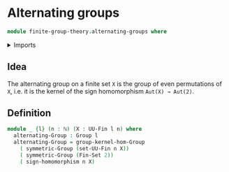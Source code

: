 # Alternating groups

```agda
module finite-group-theory.alternating-groups where
```

<details><summary>Imports</summary>
```agda
open import finite-group-theory.sign-homomorphism
open import elementary-number-theory.natural-numbers
open import group-theory.groups
open import group-theory.kernels
open import group-theory.symmetric-groups
open import univalent-combinatorics.finite-types
open import univalent-combinatorics.standard-finite-types
```
</details>

## Idea

The alternating group on a finite set `X` is the group of even permutations of `X`, i.e. it is the kernel of the sign homomorphism `Aut(X) → Aut(2)`.

## Definition

```agda
module _ {l} (n : ℕ) (X : UU-Fin l n) where
  alternating-Group : Group l
  alternating-Group = group-kernel-hom-Group
    ( symmetric-Group (set-UU-Fin n X))
    ( symmetric-Group (Fin-Set 2))
    ( sign-homomorphism n X)
```

